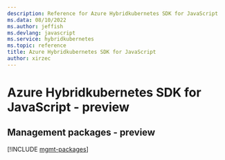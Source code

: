 ```yaml
---
description: Reference for Azure Hybridkubernetes SDK for JavaScript
ms.data: 08/10/2022
ms.author: jeffish
ms.devlang: javascript
ms.service: hybridkubernetes
ms.topic: reference
title: Azure Hybridkubernetes SDK for JavaScript
author: xirzec
---
```

# Azure Hybridkubernetes SDK for JavaScript - preview

## Management packages - preview
[!INCLUDE [mgmt-packages](hybridkubernetes-mgmt-index.md)]
